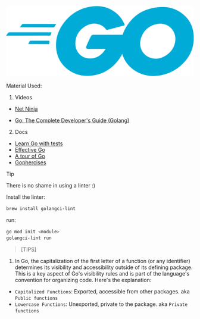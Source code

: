 ![Diagrams](/images/2560px-Go_Logo_Blue.svg.png)

Material Used:
1. Videos
- [Net Ninja](https://www.youtube.com/watch?v=etSN4X_fCnM&list=PL4cUxeGkcC9gC88BEo9czgyS72A3doDeM)

- [Go: The Complete Developer's Guide (Golang)](https://www.udemy.com/course/go-the-complete-developers-guide/)
2. Docs
- [Learn Go with tests](https://quii.gitbook.io/learn-go-with-tests)
- [Effective Go](https://go.dev/doc/effective_go)
- [A tour of Go](https://go.dev/tour/welcome/1)
- [Gophercises](https://gophercises.com/)

>[!TIP]
There is no shame in using a linter :)

Install the linter:
```bash
brew install golangci-lint
```
run:
```bash
go mod init <module>
golangci-lint run
```

>[TIPS]
1. In Go, the capitalization of the first letter of a function (or any identifier) determines its visibility and accessibility outside of its defining package. This is a key aspect of Go's visibility rules and is part of the language's convention for organizing code. Here's the explanation:

- `Capitalized Functions`: Exported, accessible from other packages. aka `Public functions`
- `Lowercase Functions`: Unexported, private to the package. aka `Private functions`


